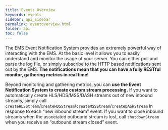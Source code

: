 ```yaml
---
title: Events Overview
keywords: events
sidebar: api_sidebar
permalink: eventoverview.html
folder: api
toc: false
---
```




The EMS Event Notification System provides an extremely powerful way of interacting with the EMS. At the basic level it allows you to easily understand and monitor the usage of your server. You can either poll and parse the log file, or simply subscribe to the HTTP based notifications sent out by the EMS. **The notifications mean that you can have a fully RESTful monitor, gathering metrics in real time!**

Beyond monitoring and gathering metrics, you can **use the Event Notification System to create custom stream processing.** If you want to automatically create HLS/HDS/MSS/DASH streams out of new inbound streams, simply call `createHLSStream`/`createHDSStream`/`createMSSStream`/`createDASHStream` in response to each “new inbound stream” event. If you want to close inbound streams when the associated outbound stream is lost, call `shutdownStream` when you receive an “outbound stream closed” event.




